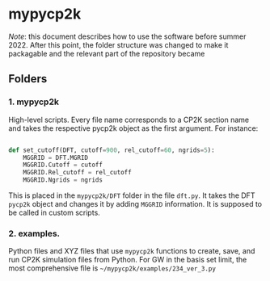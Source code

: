 # mypycp2k

_Note_: this document describes how to use the software before summer 2022. After this point, the folder structure was changed to make it packagable and the relevant part of the repository became 

## Folders

### 1. mypycp2k
High-level scripts. Every file name corresponds to a CP2K section name and takes the respective pycp2k object as the first argument. For instance:

```python

def set_cutoff(DFT, cutoff=900, rel_cutoff=60, ngrids=5):
    MGGRID = DFT.MGRID
    MGGRID.Cutoff = cutoff
    MGGRID.Rel_cutoff = rel_cutoff
    MGGRID.Ngrids = ngrids
```

This is placed in the ```mypycp2k/DFT``` folder in the file ```dft.py```.
It takes the DFT ```pycp2k``` object and changes it by adding ```MGGRID``` information.
It is supposed to be called in custom scripts.

### 2. examples.
Python files and XYZ files that use ```mypycp2k``` functions to create, save, and run CP2K simulation files from Python. For GW in the basis set limit, the most comprehensive file is ```~/mypycp2k/examples/234_ver_3.py```
